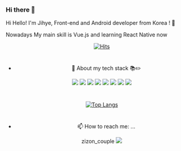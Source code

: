 ### Hi there 👋
Hi Hello! 
I'm Jihye, Front-end and Android developer from Korea ! 🙌
<div>Nowadays My main skill is Vue.js and learning React Native now </div>


  <div align=center>
	
  [![Hits](https://hits.seeyoufarm.com/api/count/incr/badge.svg?url=https%3A%2F%2Fgithub.com%2Fzzsza)](https://hits.seeyoufarm.com) 
	
 
	
	
#
	

- 🌱 About my tech stack 📚✏️

<img src="https://img.shields.io/badge/WPF-4FC08D?style=flat-square&logo=Vue.js&logoColor=white"/>
<img src="https://img.shields.io/badge/Vue.js-4FC08D?style=flat-square&logo=Vue.js&logoColor=white"/>
<img src="https://img.shields.io/badge/ReactNative-61DAFB?style=flat-square&logo=React&logoColor=white"/>	
<img src="https://img.shields.io/badge/JavaScript-F7DF1E?style=flat-square&logo=JavaScript&logoColor=white"/>
<img src="https://img.shields.io/badge/Android Studio-3DDC84?style=flat-square&logo=Android Studio&logoColor=white"/> 
<img src="https://img.shields.io/badge/BootStrap-7952B3?style=flat-square&logo=BootStrap&logoColor=white"/>
<img src="https://img.shields.io/badge/HTML5-E34F26?style=flat-square&logo=HTML5&logoColor=white"/>
<img src="https://img.shields.io/badge/gitHub-181717?style=flat-square&logo=gitHub&logoColor=white"/>	

	
#

[![Top Langs](https://github-readme-stats.vercel.app/api/top-langs/?username=jiiihyee)](https://github.com/anuraghazra/github-readme-stats)

#
- 📫 How to reach me: ...

zizon_couple <img src="https://img.shields.io/badge/Instagram-E4405F?style=flat-square&logo=Instagram&logoColor=white"/> 


  </div>


<!--
**jiiihyee/jiiihyee** is a ✨ _special_ ✨ repository because its `README.md` (this file) appears on your GitHub profile.

Here are some ideas to get you started:
- 💬 Ask me about ...
- 🔭 I’m currently working on ...
- 👯 I’m looking to collaborate on ...
- 🤔 I’m looking for help with ...
- 😄 Pronouns: ...
- ⚡ Fun fact: ...
-->
